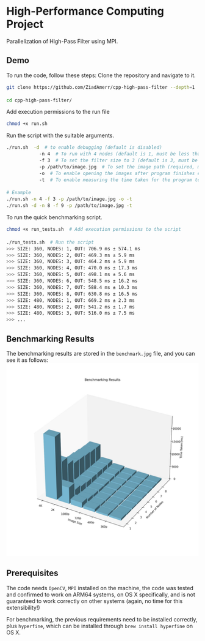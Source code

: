 # High-Performance Computing Project

Parallelization of High-Pass Filter using MPI.

## Demo

To run the code, follow these steps:
Clone the repository and navigate to it.
```bash
git clone https://github.com/ZiadAmerr/cpp-high-pass-filter --depth=1  # Low depth for fast and lightweight clone

cd cpp-high-pass-filter/
```

Add execution permissions to the run file
```bash
chmod +x run.sh
```

Run the script with the suitable arguments.
```bash
./run.sh  -d  # to enable debugging (default is disabled)
            -n 4  # To run with 4 nodes (default is 1, must be less than the number of cores)
            -f 3  # To set the filter size to 3 (default is 3, must be odd)
            -p /path/to/image.jpg  # To set the image path (required, must be an absolute path, relative paths may behave unexpectedly)
            -o  # To enable opening the images after program finishes execution (default is disabled)
            -t  # To enable measuring the time taken for the program to finish (default is disabled)

# Example
./run.sh -n 4 -f 3 -p /path/to/image.jpg -o -t
./run.sh -d -n 8 -f 9 -p /path/to/image.jpg -t
```

To run the quick benchmarking script.
```bash
chmod +x run_tests.sh  # Add execution permissions to the script

./run_tests.sh  # Run the script
>>> SIZE: 360, NODES: 1, OUT: 706.9 ms ± 574.1 ms
>>> SIZE: 360, NODES: 2, OUT: 469.3 ms ± 5.9 ms
>>> SIZE: 360, NODES: 3, OUT: 464.2 ms ± 5.9 ms
>>> SIZE: 360, NODES: 4, OUT: 470.0 ms ± 17.3 ms
>>> SIZE: 360, NODES: 5, OUT: 498.1 ms ± 5.6 ms
>>> SIZE: 360, NODES: 6, OUT: 548.5 ms ± 16.2 ms
>>> SIZE: 360, NODES: 7, OUT: 588.4 ms ± 10.3 ms
>>> SIZE: 360, NODES: 8, OUT: 630.8 ms ± 16.5 ms
>>> SIZE: 480, NODES: 1, OUT: 669.2 ms ± 2.3 ms
>>> SIZE: 480, NODES: 2, OUT: 541.2 ms ± 1.7 ms
>>> SIZE: 480, NODES: 3, OUT: 516.0 ms ± 7.5 ms
>>> ...
```

## Benchmarking Results
The benchmarking results are stored in the `benchmark.jpg` file, and you can see it as follows:
![Benchmarking Results](benchmark.jpg)

## Prerequisites
The code needs `OpenCV`, `MPI` installed on the machine, the code was tested and confirmed to work on ARM64 systems, on OS X specifically, and is not guaranteed to work correctly on other systems (again, no time for this extensibility!)

For benchmarking, the previous requirements need to be installed correctly, plus `hyperfine`, which can be installed through `brew install hyperfine` on OS X.